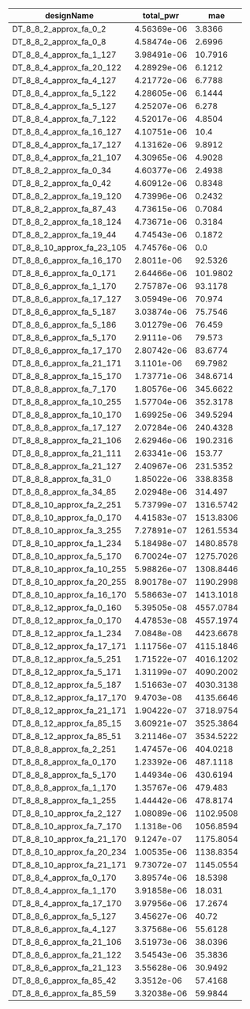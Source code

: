 | designName                 | total_pwr   | mae       |
| -------------------------- | ----------- | --------- |
| DT_8_8_2_approx_fa_0_2     | 4.56369e-06 | 3.8366    |
| DT_8_8_2_approx_fa_0_8     | 4.58474e-06 | 2.6996    |
| DT_8_8_4_approx_fa_1_127   | 3.98491e-06 | 10.7916   |
| DT_8_8_4_approx_fa_20_122  | 4.28929e-06 | 6.1212    |
| DT_8_8_4_approx_fa_4_127   | 4.21772e-06 | 6.7788    |
| DT_8_8_4_approx_fa_5_122   | 4.28605e-06 | 6.1444    |
| DT_8_8_4_approx_fa_5_127   | 4.25207e-06 | 6.278     |
| DT_8_8_4_approx_fa_7_122   | 4.52017e-06 | 4.8504    |
| DT_8_8_4_approx_fa_16_127  | 4.10751e-06 | 10.4      |
| DT_8_8_4_approx_fa_17_127  | 4.13162e-06 | 9.8912    |
| DT_8_8_4_approx_fa_21_107  | 4.30965e-06 | 4.9028    |
| DT_8_8_2_approx_fa_0_34    | 4.60377e-06 | 2.4938    |
| DT_8_8_2_approx_fa_0_42    | 4.60912e-06 | 0.8348    |
| DT_8_8_2_approx_fa_19_120  | 4.73996e-06 | 0.2432    |
| DT_8_8_2_approx_fa_87_43   | 4.73615e-06 | 0.7084    |
| DT_8_8_2_approx_fa_18_124  | 4.73671e-06 | 0.3184    |
| DT_8_8_2_approx_fa_19_44   | 4.74543e-06 | 0.1872    |
| DT_8_8_10_approx_fa_23_105 | 4.74576e-06 | 0.0       |
| DT_8_8_6_approx_fa_16_170  | 2.8011e-06  | 92.5326   |
| DT_8_8_6_approx_fa_0_171   | 2.64466e-06 | 101.9802  |
| DT_8_8_6_approx_fa_1_170   | 2.75787e-06 | 93.1178   |
| DT_8_8_6_approx_fa_17_127  | 3.05949e-06 | 70.974    |
| DT_8_8_6_approx_fa_5_187   | 3.03874e-06 | 75.7546   |
| DT_8_8_6_approx_fa_5_186   | 3.01279e-06 | 76.459    |
| DT_8_8_6_approx_fa_5_170   | 2.9111e-06  | 79.573    |
| DT_8_8_6_approx_fa_17_170  | 2.80742e-06 | 83.6774   |
| DT_8_8_6_approx_fa_21_171  | 3.1101e-06  | 69.7982   |
| DT_8_8_8_approx_fa_15_170  | 1.73771e-06 | 348.6714  |
| DT_8_8_8_approx_fa_7_170   | 1.80576e-06 | 345.6622  |
| DT_8_8_8_approx_fa_10_255  | 1.57704e-06 | 352.3178  |
| DT_8_8_8_approx_fa_10_170  | 1.69925e-06 | 349.5294  |
| DT_8_8_8_approx_fa_17_127  | 2.07284e-06 | 240.4328  |
| DT_8_8_8_approx_fa_21_106  | 2.62946e-06 | 190.2316  |
| DT_8_8_8_approx_fa_21_111  | 2.63341e-06 | 153.77    |
| DT_8_8_8_approx_fa_21_127  | 2.40967e-06 | 231.5352  |
| DT_8_8_8_approx_fa_31_0    | 1.85022e-06 | 338.8358  |
| DT_8_8_8_approx_fa_34_85   | 2.02948e-06 | 314.497   |
| DT_8_8_10_approx_fa_2_251  | 5.73799e-07 | 1316.5742 |
| DT_8_8_10_approx_fa_0_170  | 4.41583e-07 | 1513.8306 |
| DT_8_8_10_approx_fa_3_255  | 7.27891e-07 | 1261.5534 |
| DT_8_8_10_approx_fa_1_234  | 5.18498e-07 | 1480.8578 |
| DT_8_8_10_approx_fa_5_170  | 6.70024e-07 | 1275.7026 |
| DT_8_8_10_approx_fa_10_255 | 5.98826e-07 | 1308.8446 |
| DT_8_8_10_approx_fa_20_255 | 8.90178e-07 | 1190.2998 |
| DT_8_8_10_approx_fa_16_170 | 5.58663e-07 | 1413.1018 |
| DT_8_8_12_approx_fa_0_160  | 5.39505e-08 | 4557.0784 |
| DT_8_8_12_approx_fa_0_170  | 4.47853e-08 | 4557.1974 |
| DT_8_8_12_approx_fa_1_234  | 7.0848e-08  | 4423.6678 |
| DT_8_8_12_approx_fa_17_171 | 1.11756e-07 | 4115.1846 |
| DT_8_8_12_approx_fa_5_251  | 1.71522e-07 | 4016.1202 |
| DT_8_8_12_approx_fa_5_171  | 1.31199e-07 | 4090.2002 |
| DT_8_8_12_approx_fa_5_187  | 1.51663e-07 | 4030.3138 |
| DT_8_8_12_approx_fa_17_170 | 9.4703e-08  | 4135.6646 |
| DT_8_8_12_approx_fa_21_171 | 1.90422e-07 | 3718.9754 |
| DT_8_8_12_approx_fa_85_15  | 3.60921e-07 | 3525.3864 |
| DT_8_8_12_approx_fa_85_51  | 3.21146e-07 | 3534.5222 |
| DT_8_8_8_approx_fa_2_251   | 1.47457e-06 | 404.0218  |
| DT_8_8_8_approx_fa_0_170   | 1.23392e-06 | 487.1118  |
| DT_8_8_8_approx_fa_5_170   | 1.44934e-06 | 430.6194  |
| DT_8_8_8_approx_fa_1_170   | 1.35767e-06 | 479.483   |
| DT_8_8_8_approx_fa_1_255   | 1.44442e-06 | 478.8174  |
| DT_8_8_10_approx_fa_2_127  | 1.08089e-06 | 1102.9508 |
| DT_8_8_10_approx_fa_7_170  | 1.1318e-06  | 1056.8594 |
| DT_8_8_10_approx_fa_21_170 | 9.1247e-07  | 1175.8054 |
| DT_8_8_10_approx_fa_20_234 | 1.00535e-06 | 1138.8354 |
| DT_8_8_10_approx_fa_21_171 | 9.73072e-07 | 1145.0554 |
| DT_8_8_4_approx_fa_0_170   | 3.89574e-06 | 18.5398   |
| DT_8_8_4_approx_fa_1_170   | 3.91858e-06 | 18.031    |
| DT_8_8_4_approx_fa_17_170  | 3.97956e-06 | 17.2674   |
| DT_8_8_6_approx_fa_5_127   | 3.45627e-06 | 40.72     |
| DT_8_8_6_approx_fa_4_127   | 3.37568e-06 | 55.6128   |
| DT_8_8_6_approx_fa_21_106  | 3.51973e-06 | 38.0396   |
| DT_8_8_6_approx_fa_21_122  | 3.54543e-06 | 35.3836   |
| DT_8_8_6_approx_fa_21_123  | 3.55628e-06 | 30.9492   |
| DT_8_8_6_approx_fa_85_42   | 3.3512e-06  | 57.4168   |
| DT_8_8_6_approx_fa_85_59   | 3.32038e-06 | 59.9844   |
